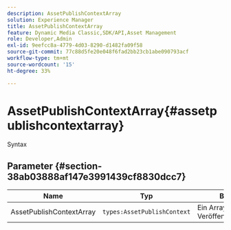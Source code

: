 ```yaml
---
description: AssetPublishContextArray
solution: Experience Manager
title: AssetPublishContextArray
feature: Dynamic Media Classic,SDK/API,Asset Management
role: Developer,Admin
exl-id: 9eefcc8a-4779-4d03-8290-d1482fa09f58
source-git-commit: 77c88d5fe20e048f6fad2bb23cb1abe090793acf
workflow-type: tm+mt
source-wordcount: '15'
ht-degree: 33%

---
```


# AssetPublishContextArray{#assetpublishcontextarray}

Syntax

## Parameter {#section-38ab03888af147e3991439cf8830dcc7}

| Name | Typ | Beschreibung |
|---|---|---|
| AssetPublishContextArray | `types:AssetPublishContext` | Ein Array von Asset-Veröffentlichungskontexten. |
